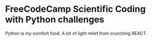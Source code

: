 # FreeCodeCamp Scientific Coding with Python challenges

Python is my comfort food. A bit of light relief from crunching REACT.
